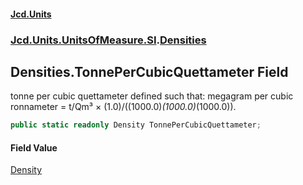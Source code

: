 #### [Jcd.Units](index.md 'index')
### [Jcd.Units.UnitsOfMeasure.SI](Jcd.Units.UnitsOfMeasure.SI.md 'Jcd.Units.UnitsOfMeasure.SI').[Densities](Densities.md 'Jcd.Units.UnitsOfMeasure.SI.Densities')

## Densities.TonnePerCubicQuettameter Field

tonne per cubic quettameter defined such that: megagram per cubic ronnameter = t/Qm³ ×
(1.0)/((1000.0)*(1000.0)*(1000.0)).

```csharp
public static readonly Density TonnePerCubicQuettameter;
```

#### Field Value
[Density](Density.md 'Jcd.Units.UnitTypes.Density')